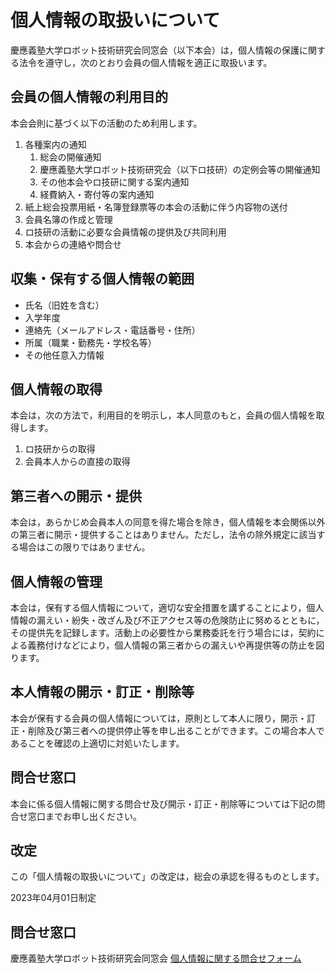 # 個人情報の取扱いについて

慶應義塾大学ロボット技術研究会同窓会（以下本会）は，個人情報の保護に関する法令を遵守し，次のとおり会員の個人情報を適正に取扱います。

## 会員の個人情報の利用目的
本会会則に基づく以下の活動のため利用します。

1. 各種案内の通知
   1. 総会の開催通知
   1. 慶應義塾大学ロボット技術研究会（以下ロ技研）の定例会等の開催通知
   1. その他本会やロ技研に関する案内通知
   1. 経費納入・寄付等の案内通知
1. 紙上総会投票用紙・名簿登録票等の本会の活動に伴う内容物の送付
1. 会員名簿の作成と管理
1. ロ技研の活動に必要な会員情報の提供及び共同利用
1. 本会からの連絡や問合せ
<!-- 1. その他本会の目的を達成するために必要な事項 -->

## 収集・保有する個人情報の範囲

* 氏名（旧姓を含む）
* 入学年度
* 連絡先（メールアドレス・電話番号・住所）
* 所属（職業・勤務先・学校名等）
* その他任意入力情報

## 個人情報の取得
本会は，次の方法で，利用目的を明示し，本人同意のもと，会員の個人情報を取得します。

1. ロ技研からの取得
1. 会員本人からの直接の取得

## 第三者への開示・提供
本会は，あらかじめ会員本人の同意を得た場合を除き，個人情報を本会関係以外の第三者に開示・提供することはありません。ただし，法令の除外規定に該当する場合はこの限りではありません。

## 個人情報の管理
本会は，保有する個人情報について，適切な安全措置を講ずることにより，個人情報の漏えい・紛失・改ざん及び不正アクセス等の危険防止に努めるとともに，その提供先を記録します。活動上の必要性から業務委託を行う場合には，契約による義務付けなどにより，個人情報の第三者からの漏えいや再提供等の防止を図ります。

## 本人情報の開示・訂正・削除等
本会が保有する会員の個人情報については，原則として本人に限り，開示・訂正・削除及び第三者への提供停止等を申し出ることができます。この場合本人であることを確認の上適切に対処いたします。

## 問合せ窓口
本会に係る個人情報に関する問合せ及び開示・訂正・削除等については下記の問合せ窓口までお申し出ください。

## 改定
この「個人情報の取扱いについて」の改定は，総会の承認を得るものとします。

2023年04月01日制定

## 問合せ窓口
慶應義塾大学ロボット技術研究会同窓会
[個人情報に関する問合せフォーム](https://forms.gle/YfPTtziqRS99K2c18)

